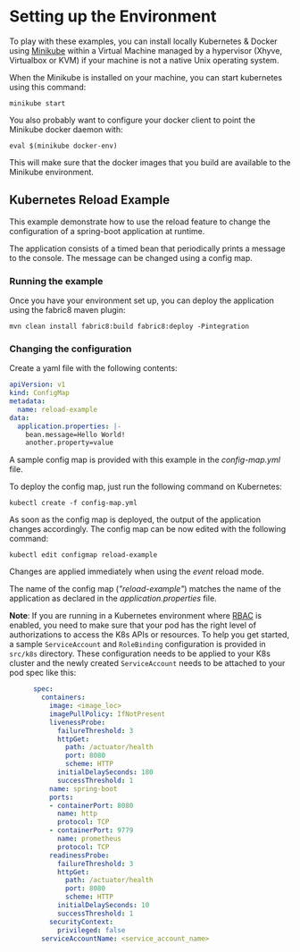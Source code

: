 
# Setting up the Environment

To play with these examples, you can install locally Kubernetes & Docker using [Minikube](https://minikube.sigs.k8s.io/docs/start/) within a Virtual Machine
managed by a hypervisor (Xhyve, Virtualbox or KVM) if your machine is not a native Unix operating system.

  
When the Minikube  is installed on your machine, you can start kubernetes using this command:
```
minikube start
```

You also probably want to configure your docker client to point the Minikube docker daemon with:
```
eval $(minikube docker-env)
```

This will make sure that the docker images that you build are available to the Minikube environment.

## Kubernetes Reload Example

This example demonstrate how to use the reload feature to change the configuration of a spring-boot application at runtime.

The application consists of a timed bean that periodically prints a message to the console. 
The message can be changed using a config map.

### Running the example
Once you have your environment set up, you can deploy the application using the fabric8 maven plugin:

```
mvn clean install fabric8:build fabric8:deploy -Pintegration
```

### Changing the configuration

Create a yaml file with the following contents:

```yml
apiVersion: v1
kind: ConfigMap
metadata:
  name: reload-example
data:
  application.properties: |-
    bean.message=Hello World!
    another.property=value
```

A sample config map is provided with this example in the *config-map.yml* file.

To deploy the config map, just run the following command on Kubernetes:

```
kubectl create -f config-map.yml
```

As soon as the config map is deployed, the output of the application changes accordingly.
The config map can be now edited with the following command:

```
kubectl edit configmap reload-example
```

Changes are applied immediately when using the *event* reload mode.

The name of the config map (*"reload-example"*) matches the name of the application as declared in the *application.properties* file.

**Note**: If you are running in a Kubernetes environment where [RBAC](https://kubernetes.io/docs/reference/access-authn-authz/rbac/) is enabled, you need to make sure that your pod has the right level of authorizations to access the K8s APIs or resources. 
To help you get started, a sample `ServiceAccount` and `RoleBinding` configuration is provided in `src/k8s` directory. These configuration needs to be applied to your K8s cluster and the newly created `ServiceAccount` needs to be attached to your pod spec like this:

```yml
      spec:
        containers:
          image: <image_loc>
          imagePullPolicy: IfNotPresent
          livenessProbe:
            failureThreshold: 3
            httpGet:
              path: /actuator/health
              port: 8080
              scheme: HTTP
            initialDelaySeconds: 180
            successThreshold: 1
          name: spring-boot
          ports:
          - containerPort: 8080
            name: http
            protocol: TCP
          - containerPort: 9779
            name: prometheus
            protocol: TCP
          readinessProbe:
            failureThreshold: 3
            httpGet:
              path: /actuator/health
              port: 8080
              scheme: HTTP
            initialDelaySeconds: 10
            successThreshold: 1
          securityContext:
            privileged: false
        serviceAccountName: <service_account_name>
```
